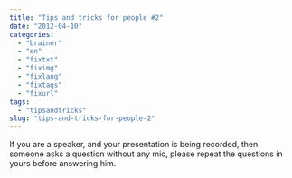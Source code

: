 ```yaml
---
title: "Tips and tricks for people #2"
date: "2012-04-10"
categories: 
  - "brainer"
  - "en"
  - "fixtxt"
  - "fiximg"
  - "fixlang"
  - "fixtags"
  - "fixurl"
tags: 
  - "tipsandtricks"
slug: "tips-and-tricks-for-people-2"
---
```


If you are a speaker, and your presentation is being recorded, then someone asks a question without any mic, please repeat the questions in yours before answering him.
